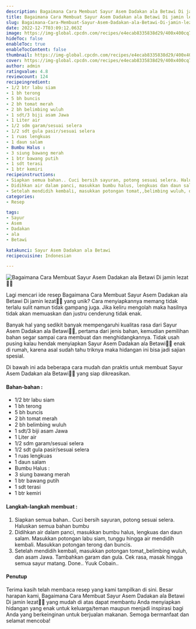 ```yaml
---
description: Bagaimana Cara Membuat Sayur Asem Dadakan ala Betawi Di jamin lezat"
title: Bagaimana Cara Membuat Sayur Asem Dadakan ala Betawi Di jamin lezat
slug: Bagaimana-Cara-Membuat-Sayur-Asem-Dadakan-ala-Betawi-Di-jamin-lezat
date: 2022-12-7T03:09:12.063Z
image: https://img-global.cpcdn.com/recipes/e4ecab8335838d29/400x400cq70/photo.jpg
hideToc: false
enableToc: true
enableTocContent: false
thumbnail: https://img-global.cpcdn.com/recipes/e4ecab8335838d29/400x400cq70/photo.jpg
cover: https://img-global.cpcdn.com/recipes/e4ecab8335838d29/400x400cq70/photo.jpg
author: admin
ratingvalue: 4.8
reviewcount: 124
recipeingredient:
- 1/2 btr labu siam
- 1 bh terong
- 5 bh buncis
- 2 bh tomat merah
- 2 bh belimbing wuluh
- 1 sdt/3 biji asam Jawa
- 1 Liter air
- 1/2 sdm garam/sesuai selera
- 1/2 sdt gula pasir/sesuai selera
- 1 ruas lengkuas
- 1 daun salam
- Bumbu Halus :
- 3 siung bawang merah
- 1 btr bawang putih
- 1 sdt terasi
- 1 btr kemiri
recipeinstructions:
- Siapkan semua bahan.. Cuci bersih sayuran, potong sesuai selera. Haluskan semua bahan bumbu
- Didihkan air dalam panci, masukkan bumbu halus, lengkuas dan daun salam. Masukkan potongan labu siam, tunggu hingga air mendidih kembali. Masukkan potongan terong dan buncis.
- Setelah mendidih kembali, masukkan potongan tomat,,belimbing wuluh, dan asam Jawa. Tambahkan garam dan gula. Cek rasa, masak hingga semua sayur matang. Done.. Yuuk Cobain..
categories:
- Resep

tags:
- Sayur
- Asem
- Dadakan
- ala
- Betawi

katakunci: Sayur Asem Dadakan ala Betawi
recipecuisine: Indonesian

---
```


![Bagaimana Cara Membuat Sayur Asem Dadakan ala Betawi Di jamin lezat👩‍🍳](https://img-global.cpcdn.com/recipes/e4ecab8335838d29/400x400cq70/photo.jpg)

Lagi mencari ide resep Bagaimana Cara Membuat Sayur Asem Dadakan ala Betawi Di jamin lezat👩‍🍳 yang unik? Cara menyiapkannya memang tidak terlalu sulit namun tidak gampang juga. Jika keliru mengolah maka hasilnya tidak akan memuaskan dan justru cenderung tidak enak.

Banyak hal yang sedikit banyak mempengaruhi kualitas rasa dari Sayur Asem Dadakan ala Betawi👩‍🍳, pertama dari jenis bahan, kemudian pemilihan bahan segar sampai cara membuat dan menghidangkannya. Tidak usah pusing kalau hendak menyiapkan Sayur Asem Dadakan ala Betawi👩‍🍳 enak di rumah, karena asal sudah tahu triknya maka hidangan ini bisa jadi sajian spesial.

Di bawah ini ada beberapa cara mudah dan praktis untuk membuat Sayur Asem Dadakan ala Betawi👩‍🍳 yang siap dikreasikan.

<!--inarticleads1-->

#### Bahan-bahan :

- 1/2 btr labu siam
- 1 bh terong
- 5 bh buncis
- 2 bh tomat merah
- 2 bh belimbing wuluh
- 1 sdt/3 biji asam Jawa
- 1 Liter air
- 1/2 sdm garam/sesuai selera
- 1/2 sdt gula pasir/sesuai selera
- 1 ruas lengkuas
- 1 daun salam
- Bumbu Halus :
- 3 siung bawang merah
- 1 btr bawang putih
- 1 sdt terasi
- 1 btr kemiri

<!--inarticleads2-->

#### Langkah-langkah membuat :

1. Siapkan semua bahan.. Cuci bersih sayuran, potong sesuai selera. Haluskan semua bahan bumbu
1. Didihkan air dalam panci, masukkan bumbu halus, lengkuas dan daun salam. Masukkan potongan labu siam, tunggu hingga air mendidih kembali. Masukkan potongan terong dan buncis.
1. Setelah mendidih kembali, masukkan potongan tomat,,belimbing wuluh, dan asam Jawa. Tambahkan garam dan gula. Cek rasa, masak hingga semua sayur matang. Done.. Yuuk Cobain..

#### Penutup

Terima kasih telah membaca resep yang kami tampilkan di sini. Besar harapan kami, Bagaimana Cara Membuat Sayur Asem Dadakan ala Betawi Di jamin lezat👩‍🍳 yang mudah di atas dapat membantu Anda menyiapkan hidangan yang enak untuk keluarga/teman maupun menjadi inspirasi bagi Anda yang berkeinginan untuk berjualan makanan. Semoga bermanfaat dan selamat mencoba!